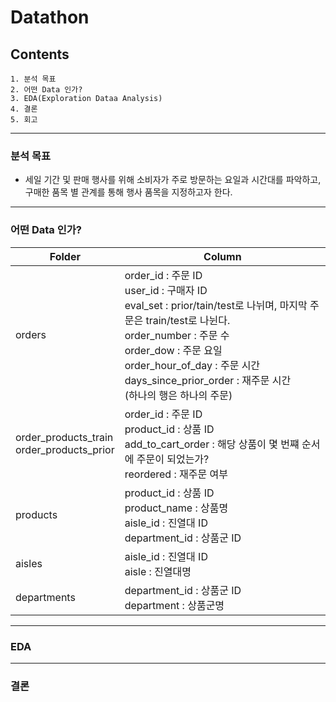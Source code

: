 # Datathon


## Contents
    1. 분석 목표
    2. 어떤 Data 인가?
    3. EDA(Exploration Dataa Analysis)
    4. 결론
    5. 회고
---    
### 분석 목표
 - 세일 기간 및 판매 행사를 위해 소비자가 주로 방문하는 요일과 시간대를 파악하고, 구매한 품목 별 관계를 통해 행사 품목을 지정하고자 한다.

---
### 어떤 Data 인가?
|**Folder**|Column|
|-----|---|
|orders|order_id : 주문 ID<br>user_id : 구매자 ID<br>eval_set :  prior/tain/test로 나뉘며, 마지막 주문은 train/test로 나뉜다.<br>order_number : 주문 수<br>order_dow : 주문 요일<br>order_hour_of_day : 주문 시간<br>days_since_prior_order : 재주문 시간<br>(하나의 행은 하나의 주문)|
|order_products_train<br>order_products_prior|order_id : 주문 ID<br>product_id : 상품 ID<br>add_to_cart_order : 해당 상품이 몇 번쨰 순서에 주문이 되었는가?<br>reordered : 재주문 여부|
|products|product_id : 상품 ID<br>product_name : 상품명<br>aisle_id : 진열대 ID<br>department_id : 상품군 ID|
|aisles|aisle_id : 진열대 ID<br>aisle : 진열대명|
|departments|department_id : 상품군 ID<br>department : 상품군명|

---
### EDA


---
### 결론
